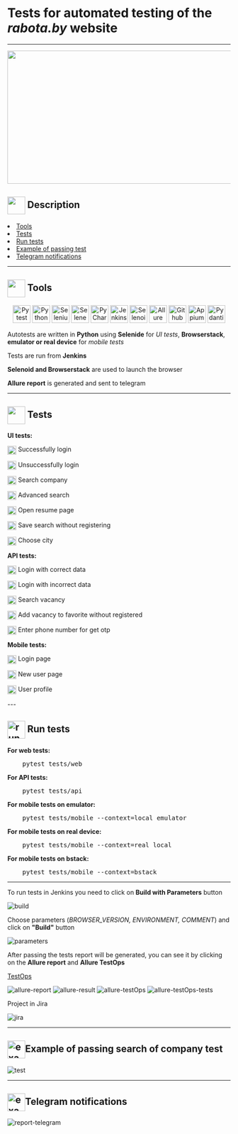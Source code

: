 <h1>Tests for automated testing of the <i>rabota.by</i> website</h1>

---

<p align="center">
    <img width="600" height="300" src="resources/main-page.png">
</p>

<h2><img width="40" align="center" src="resources/description.png"> Description</h2>
<li><a href="#tools">Tools</a></li>
<li><a href="#tests">Tests</a></li>
<li><a href="#run-tests">Run tests</a></li>
<li><a href="#test-example">Example of passing test</a></li>
<li><a href="#telegram-notification">Telegram notifications</a></li>

---

<h2 id="tools"><img width="40" align="center" src="resources/tools.png"> Tools</h2>
<div align="center">
    <img title="Pytest" width="40" src="resources/pytest.png">
    <img title="Python" width="40" src="resources/python.png">
    <img title="Selenium" width="40" src="resources/selenium.png">
    <img title="Selene" width="40" src="resources/selene.png">
    <img title="PyCharm" width="40" src="resources/pycharm.png">
    <img title="Jenkins" width="40" height="40" src="resources/jenkins.png">
    <img title="Selenoid" width="40" src="resources/selenoid.png">
    <img title="Allure" width="40" src="resources/allure.png">
    <img title="Github" width="40" src="resources/github.png">
    <img title="Appium" width="40" src="resources/appium.png">
    <img title="Pydantic" width="40" src="resources/pydantic.png">
</div>
<p>Autotests are written in <b>Python</b> using <b>Selenide</b> for <i>UI tests</i>, <b>Browserstack</b>, <b>emulator or real device</b> for <i>mobile tests</i></p>
<p>Tests are run from <b>Jenkins</b></p>
<p><b>Selenoid and Browserstack</b> are used to launch the browser</p>
<p><b>Allure report</b> is generated and sent to telegram</p>

---

<h2 id="tests"><img width="40" align="center" src="resources/tests.png"> Tests</h2>

<p><b>UI tests:</b></p>
<p><img width="20" align="center" src="resources/checkbox.png" alt="checkbox"> Successfully login</p>
<p><img width="20" align="center" src="resources/checkbox.png" alt="checkbox"> Unsuccessfully login</p>
<p><img width="20" align="center" src="resources/checkbox.png" alt="checkbox"> Search company</p>
<p><img width="20" align="center" src="resources/checkbox.png" alt="checkbox"> Advanced search</p>
<p><img width="20" align="center" src="resources/checkbox.png" alt="checkbox"> Open resume page</p>
<p><img width="20" align="center" src="resources/checkbox.png" alt="checkbox"> Save search without registering</p>
<p><img width="20" align="center" src="resources/checkbox.png" alt="checkbox"> Choose city</p>
<p><b>API tests:</b></p>
<p><img width="20" align="center" src="resources/checkbox.png" alt="checkbox"> Login with correct data</p>
<p><img width="20" align="center" src="resources/checkbox.png" alt="checkbox"> Login with incorrect data</p>
<p><img width="20" align="center" src="resources/checkbox.png" alt="checkbox"> Search vacancy</p>
<p><img width="20" align="center" src="resources/checkbox.png" alt="checkbox"> Add vacancy to favorite without registered</p>
<p><img width="20" align="center" src="resources/checkbox.png" alt="checkbox"> Enter phone number for get otp</p>
<p><b>Mobile tests:</b></p>
<p><img width="20" align="center" src="resources/checkbox.png" alt="checkbox"> Login page</p>
<p><img width="20" align="center" src="resources/checkbox.png" alt="checkbox"> New user page</p>
<p><img width="20" align="center" src="resources/checkbox.png" alt="checkbox"> User profile</p>
---

<h2 id="run-tests"><img width="40" align="center" src="resources/run-tests.png" alt="run"> Run tests</h2>
<p><b>For web tests:</b></p>
<pre>
    pytest tests/web
</pre>
<p><b>For API tests:</b></p>
<pre>
    pytest tests/api
</pre>
<p><b>For mobile tests on emulator:</b></p>
<pre>
    pytest tests/mobile --context=local_emulator
</pre>
<p><b>For mobile tests on real device:</b></p>
<pre>
    pytest tests/mobile --context=real_local
</pre>
<p><b>For mobile tests on bstack:</b></p>
<pre>
    pytest tests/mobile --context=bstack
</pre>


---

<p>To run tests in Jenkins you need to click on <b>Build with Parameters</b> button</p>
<img src="resources/build.png" alt="build">
<p>Сhoose parameters (<i>BROWSER_VERSION, ENVIRONMENT, COMMENT</i>) and click on <b>"Build"</b> button</p>
<img src="resources/parameters.png" alt="parameters">
<p>After passing the tests report will be generated, you can see it by clicking on the <b>Allure report</b> and <b>Allure TestOps</b></p>
<p><a href="https://allure.autotests.cloud/launch/39345">TestOps</a></p>
<img src="resources/allure-report.png" alt="allure-report">
<img src="resources/allure-result.png" alt="allure-result">
<img src="resources/testOps.png" alt="allure-testOps">
<img src="resources/testOps-tests.png" alt="allure-testOps-tests">

<p>Project in Jira</p>
<img src="resources/jira.png" alt="jira">


---

<h2 id="test-example"><img width="40" align="center" src="resources/example.png" alt="exapmle">Example of passing search of company test</h2>
<img src="resources/test-example.gif" alt="test">

---

<h2 id="telegram-notification"><img width="40" align="center" src="resources/notification.png" alt="exapmle">Telegram notifications</h2>
<img src="resources/telegram.png" alt="report-telegram">
